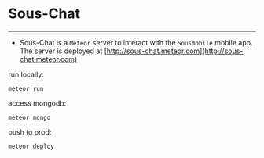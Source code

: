 # Sous-Chat

***

- Sous-Chat is a `Meteor` server to interact with the `Sousmobile` mobile app. The server is deployed at [http://sous-chat.meteor.com](http://sous-chat.meteor.com)


run locally:

    meteor run

access mongodb:

    meteor mongo

push to prod:

    meteor deploy
